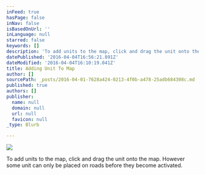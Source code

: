 ```yaml
---
inFeed: true
hasPage: false
inNav: false
isBasedOnUrl: ''
inLanguage: null
starred: false
keywords: []
description: 'To add units to the map, click and drag the unit onto the map. However some unit can only be placed on roads before they become activated.'
datePublished: '2016-04-04T16:56:21.891Z'
dateModified: '2016-04-04T16:10:19.041Z'
title: Adding Unit To Map
author: []
sourcePath: _posts/2016-04-01-7628a424-0213-4f0b-a478-25adb684308c.md
published: true
authors: []
publisher:
  name: null
  domain: null
  url: null
  favicon: null
_type: Blurb

---
```

![](https://the-grid-user-content.s3-us-west-2.amazonaws.com/68d3cfcd-4cc4-4338-92ef-dfdf1eab16ac.gif)

To add units to the map, click and drag the unit onto the map. However some unit can only be placed on roads before they become activated.